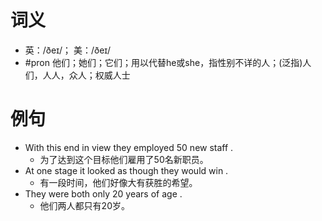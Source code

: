 # 词义
- 英：/ðeɪ/； 美：/ðeɪ/
- #pron 他们；她们；它们；用以代替he或she，指性别不详的人；(泛指)人们，人人，众人；权威人士
# 例句
- With this end in view they employed 50 new staff .
	- 为了达到这个目标他们雇用了50名新职员。
- At one stage it looked as though they would win .
	- 有一段时间，他们好像大有获胜的希望。
- They were both only 20 years of age .
	- 他们两人都只有20岁。

